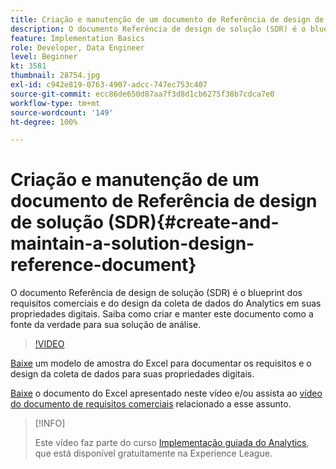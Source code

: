 ```yaml
---
title: Criação e manutenção de um documento de Referência de design de solução (SDR)
description: O documento Referência de design de solução (SDR) é o blueprint dos requisitos comerciais e do design da coleta de dados do Analytics em suas propriedades digitais. Saiba como criar e manter este documento como a fonte da verdade para sua solução de análise.
feature: Implementation Basics
role: Developer, Data Engineer
level: Beginner
kt: 3581
thumbnail: 28754.jpg
exl-id: c942e819-0763-4907-adcc-747ec753c407
source-git-commit: ecc86de650d87aa7f3d8d1cb6275f38b7cdca7e0
workflow-type: tm+mt
source-wordcount: '149'
ht-degree: 100%

---
```


# Criação e manutenção de um documento de Referência de design de solução (SDR){#create-and-maintain-a-solution-design-reference-document}

O documento Referência de design de solução (SDR) é o blueprint dos requisitos comerciais e do design da coleta de dados do Analytics em suas propriedades digitais. Saiba como criar e manter este documento como a fonte da verdade para sua solução de análise.

>[!VIDEO](https://video.tv.adobe.com/v/28754/?quality=12&learn=on)

[Baixe](assets/aa-implementation-playbook.xlsx) um modelo de amostra do Excel para documentar os requisitos e o design da coleta de dados para suas propriedades digitais.

[Baixe](assets/geometrixx-clothiers-brd-sdr.xlsx) o documento do Excel apresentado neste vídeo e/ou assista ao [vídeo do documento de requisitos comerciais](creating-a-business-requirements-document.md) relacionado a esse assunto.

>[!INFO]
>
> Este vídeo faz parte do curso [Implementação guiada do Analytics](https://experienceleague.adobe.com/?recommended=Analytics-D-1-2019.1), que está disponível gratuitamente na Experience League.

